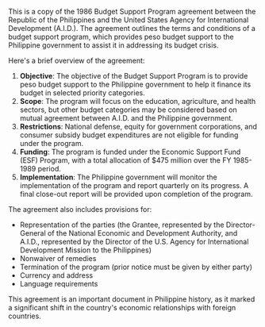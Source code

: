This is a copy of the 1986 Budget Support Program agreement between the Republic of the Philippines and the United States Agency for International Development (A.I.D.). The agreement outlines the terms and conditions of a budget support program, which provides peso budget support to the Philippine government to assist it in addressing its budget crisis.

Here's a brief overview of the agreement:

1. **Objective**: The objective of the Budget Support Program is to provide peso budget support to the Philippine government to help it finance its budget in selected priority categories.
2. **Scope**: The program will focus on the education, agriculture, and health sectors, but other budget categories may be considered based on mutual agreement between A.I.D. and the Philippine government.
3. **Restrictions**: National defense, equity for government corporations, and consumer subsidy budget expenditures are not eligible for funding under the program.
4. **Funding**: The program is funded under the Economic Support Fund (ESF) Program, with a total allocation of $475 million over the FY 1985-1989 period.
5. **Implementation**: The Philippine government will monitor the implementation of the program and report quarterly on its progress. A final close-out report will be provided upon completion of the program.

The agreement also includes provisions for:

* Representation of the parties (the Grantee, represented by the Director-General of the National Economic and Development Authority, and A.I.D., represented by the Director of the U.S. Agency for International Development Mission to the Philippines)
* Nonwaiver of remedies
* Termination of the program (prior notice must be given by either party)
* Currency and address
* Language requirements

This agreement is an important document in Philippine history, as it marked a significant shift in the country's economic relationships with foreign countries.